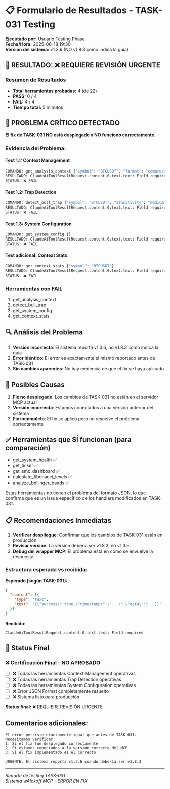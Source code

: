 # 📋 Formulario de Resultados - TASK-031 Testing

**Ejecutado por:** Usuario Testing Phase  
**Fecha/Hora:** 2025-06-18 19:30  
**Versión del sistema:** v1.3.6 (NO v1.8.3 como indica la guía)  

## 🚨 RESULTADO: ❌ REQUIERE REVISIÓN URGENTE

### Resumen de Resultados
- **Total herramientas probadas:** 4 (de 22)
- **PASS:** 0 / 4
- **FAIL:** 4 / 4
- **Tiempo total:** 5 minutos

## 🔴 PROBLEMA CRÍTICO DETECTADO

**El fix de TASK-031 NO está desplegado o NO funcionó correctamente.**

### Evidencia del Problema:

#### Test 1.1: Context Management
```bash
COMANDO: get_analysis_context {"symbol": "BTCUSDT", "format": "compressed"}
RESULTADO: ClaudeAiToolResultRequest.content.0.text.text: Field required
STATUS: ❌ FAIL
```

#### Test 1.2: Trap Detection
```bash
COMANDO: detect_bull_trap {"symbol": "BTCUSDT", "sensitivity": "medium"}
RESULTADO: ClaudeAiToolResultRequest.content.0.text.text: Field required
STATUS: ❌ FAIL
```

#### Test 1.3: System Configuration
```bash
COMANDO: get_system_config {}
RESULTADO: ClaudeAiToolResultRequest.content.0.text.text: Field required
STATUS: ❌ FAIL
```

#### Test adicional: Context Stats
```bash
COMANDO: get_context_stats {"symbol": "BTCUSDT"}
RESULTADO: ClaudeAiToolResultRequest.content.0.text.text: Field required
STATUS: ❌ FAIL
```

### Herramientas con FAIL
1. get_analysis_context
2. detect_bull_trap
3. get_system_config
4. get_context_stats

## 🔍 Análisis del Problema

1. **Versión incorrecta**: El sistema reporta v1.3.6, no v1.8.3 como indica la guía
2. **Error idéntico**: El error es exactamente el mismo reportado antes de TASK-031
3. **Sin cambios aparentes**: No hay evidencia de que el fix se haya aplicado

## 🎯 Posibles Causas

1. **Fix no desplegado**: Los cambios de TASK-031 no están en el servidor MCP actual
2. **Versión incorrecta**: Estamos conectados a una versión anterior del sistema
3. **Fix incompleto**: El fix se aplicó pero no resuelve el problema correctamente

## ✅ Herramientas que SÍ funcionan (para comparación)

- get_system_health ✅
- get_ticker ✅
- get_smc_dashboard ✅
- calculate_fibonacci_levels ✅
- analyze_bollinger_bands ✅

Estas herramientas no tienen el problema del formato JSON, lo que confirma que es un issue específico de los handlers modificados en TASK-031.

## 📋 Recomendaciones Inmediatas

1. **Verificar despliegue**: Confirmar que los cambios de TASK-031 están en producción
2. **Revisar versión**: La versión debería ser v1.8.3, no v1.3.6
3. **Debug del wrapper MCP**: El problema está en cómo se envuelve la respuesta

### Estructura esperada vs recibida:

**Esperado (según TASK-031):**
```json
{
  "content": [{
    "type": "text",
    "text": "{\"success\":true,\"timestamp\":\"...\",\"data\":{...}}"
  }]
}
```

**Recibido:**
```
ClaudeAiToolResultRequest.content.0.text.text: Field required
```

## 🚨 Status Final

### ❌ Certificación Final - NO APROBADO
- [ ] ❌ Todas las herramientas Context Management operativas
- [ ] ❌ Todas las herramientas Trap Detection operativas  
- [ ] ❌ Todas las herramientas System Configuration operativas
- [ ] ❌ Error JSON Format completamente resuelto
- [ ] ❌ Sistema listo para producción

**Status final:** ❌ REQUIERE REVISIÓN URGENTE

## Comentarios adicionales:
```
El error persiste exactamente igual que antes de TASK-031.
Necesitamos verificar:
1. Si el fix fue desplegado correctamente
2. Si estamos conectados a la versión correcta del MCP
3. Si el fix implementado es el correcto

URGENTE: El sistema reporta v1.3.6 cuando debería ser v1.8.3
```

---

*Reporte de testing TASK-031*  
*Sistema wAIckoff MCP - ERROR EN FIX*